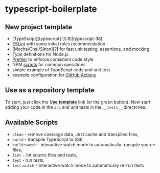 # typescript-boilerplate

## New project template

+ [TypeScript][typescript] [3.8][typescript-38]
+ [ESLint][eslint] with some initial rules recommendation
+ [Mocha/Chai/Sinon][?] for fast unit testing, assertions, and mocking
+ Type definitions for Node.js
+ [Prettier][prettier] to enforce consistent code style
+ NPM [scripts](#available-scripts) for common operations
+ simple example of TypeScript code and unit test
+ example configuration for [GitHub Actions][gh-actions]

## Use as a repository template

To start, just click the **[Use template][repo-template-action]** link (or the green button). Now start adding your code in the `src` and unit tests in the `__tests__` directories.

## Available Scripts

+ `clean` - remove coverage data, Jest cache and transpiled files,
+ `build` - transpile TypeScript to ES6,
+ `build:watch` - interactive watch mode to automatically transpile source files,
+ `lint` - lint source files and tests,
+ `test` - run tests,
+ `test:watch` - interactive watch mode to automatically re-run tests

[eslint]: https://github.com/eslint/eslint
[wiki-js-tests]: https://github.com/jsynowiec/node-typescript-boilerplate/wiki/Unit-tests-in-plain-JavaScript
[prettier]: https://prettier.io
[gh-actions]: https://github.com/features/actions
[travis]: https://travis-ci.org

[repo-template-action]: https://github.com/jsynowiec/node-typescript-boilerplate/generate
